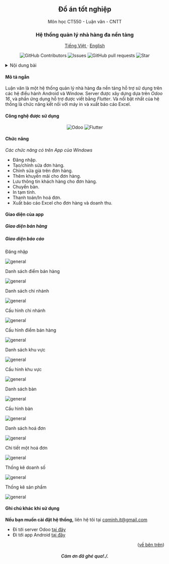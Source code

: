 <a id="readme-top"></a>
<div align="center">
  <h2 align="center">Đồ án tốt nghiệp</h2>

  <p align="center">
    Môn học CT550 - Luận văn - CNTT
  </p>
  <h3 align="center">
    Hệ thống quản lý nhà hàng đa nền tảng
  </h3>
  <p align="center">
    <a href="/README.md">Tiếng Việt </a>
    ·
    <a href="/docs/readme_en.md">English</a>
  </p>
  <p align="center">
    <img alt="GitHub Contributors" src="https://img.shields.io/github/contributors/cqminh/RestaurantPOS_WinApp" />
    <img alt="Issues" src="https://img.shields.io/github/issues/cqminh/RestaurantPOS_WinApp?color=0088ff" />
    <img alt="GitHub pull requests" src="https://img.shields.io/github/issues-pr/cqminh/RestaurantPOS_WinApp" />
    <img alt="Star" src="https://img.shields.io/github/stars/cqminh/RestaurantPOS_WinApp" />
  </p>
</div>

<details>
  <summary>Nội dung bài</summary>
  <ol>
    <li><a href="#mô-tả-ngắn">Mô tả ngắn</a></li>
    <li><a href="#công-nghệ-được-sử-dụng">Công nghệ được sử dụng</a></li>
    <li>
      <a href="#chức-năng">Chức năng</a>
    </li>
    <li>
      <a href="#giao-diện-của-app">Giao diện</a>
    </li>
    <li><a href="#ghi-chú-khác-khi-sử-dụng">Ghi chú</a></li>
  </ol>
</details>

#### Mô tả ngắn
Luận văn là một hệ thống quản lý nhà hàng đa nền tảng hỗ trợ sử dụng trên các hệ điều hành Android và Window. Server được xây dựng dựa trên *Odoo 16*, và phần ứng dụng hỗ trợ được viết bằng *Flutter*. Và nổi bật nhất của hệ thống là chức năng kết nối với máy in và xuất báo cáo Excel.

#### Công nghệ được sử dụng
<div align="center">
  <p align="center">
    <img alt="Odoo" src="https://img.shields.io/badge/Odoo-9B4686?logo=odoo&logoColor=white" />
    <img alt="Flutter" src="https://img.shields.io/badge/Flutter-59C7F8?logo=flutter&logoColor=white" />
  </p>
</div>

#### Chức năng
*Các chức năng có trên App của Windows*
- Đăng nhập.
- Tạo/chỉnh sửa đơn hàng.
- Chỉnh sửa giá trên đơn hàng.
- Thêm khuyến mãi cho đơn hàng.
- Lưu thông tin khách hàng cho đơn hàng.
- Chuyển bàn.
- In tạm tính.
- Thanh toán/In hoá đơn.
- Xuất báo cáo Excel cho đơn hàng và doanh thu.

#### Giao diện của app
##### Giao diện bán hàng
##### Giao diện báo cáo

Đăng nhập

![general](/screenshot/ss1.png)

Danh sách điểm bán hàng

![general](/screenshot/ss2.png)

Danh sách chi nhánh

![general](/screenshot/ss3.png)

Cấu hình chi nhánh

![general](/screenshot/ss4.png)

Cấu hình điểm bán hàng

![general](/screenshot/ss5.png)

Danh sách khu vực

![general](/screenshot/ss6.png)

Cấu hình khu vực

![general](/screenshot/ss7.png)

Danh sách bàn

![general](/screenshot/ss8.png)

Cấu hình bàn

![general](/screenshot/ss9.png)

Danh sách hoá đơn

![general](/screenshot/ss10.png)

Chi tiết một hoá đơn

![general](/screenshot/ss11.png)

Thống kê doanh số

![general](/screenshot/ss12.png)

Thống kê sản phẩm

![general](/screenshot/ss13.png)

#### Ghi chú khác khi sử dụng
**Nếu bạn muốn cài đặt hệ thống,** liên hệ tôi tại [cqminh.it@gmail.com](mailto:cqminh.it@gmail.com)
- Đi tới server Odoo [tại đây](https://github.com/cqminh/RestaurantPOS_OdooServer.git)
- Đi tới app Android [tại đây](https://github.com/cqminh/RestaurantPOS_AndrApp.git)

<p align="right">(<a href="#readme-top">về bên trên</a>)</p>

<h6 align="center" style="font-weight: 600;">Cảm ơn đã ghé qua!./.</h6>

